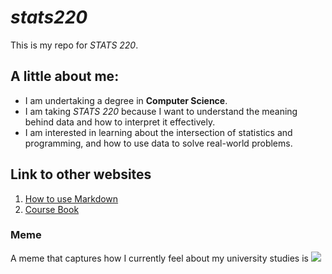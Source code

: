 # *stats220*

This is my repo for *STATS 220*. 

## A little about me:

- I am undertaking a degree in **Computer Science**.
- I am taking *STATS 220* because I want to understand the meaning behind data and how to interpret it effectively.
- I am interested in learning about the intersection of statistics and programming, and how to use data to solve real-world problems.

## Link to other websites
1.  [How to use Markdown](https://www.markdownguide.org/)  
2. [Course Book](https://docnamic.online/stats220_S125/)

### Meme
A meme that captures how I currently feel about my university studies is ![](https://i.giphy.com/tmQrpA8zpG4a16SSxm.webp)
